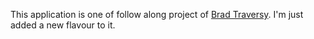 This application is one of follow along project of [Brad Traversy](https://github.com/bradtraversy).
I'm just added a new flavour to it.
